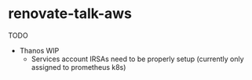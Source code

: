 # renovate-talk-aws

TODO 
- Thanos WIP
    - Services account IRSAs need to be properly setup (currently only assigned to prometheus k8s)